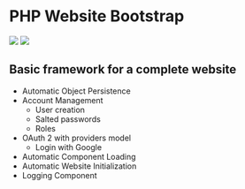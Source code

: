 # PHP Website Bootstrap

[![](https://www.paypalobjects.com/en_US/i/btn/btn_donate_LG.gif)](https://www.paypal.com/cgi-bin/webscr?cmd=_s-xclick&hosted_button_id=6TWSGP52V6ZYW)
[![](https://button.flattr.com/flattr-badge-large.png)](https://flattr.com/submit/auto?fid=83zlyd&url=https%3A%2F%2Fgithub.com%2Fitaibh%2FPhpWebsiteBootstrap)

## Basic framework for a complete website

* Automatic Object Persistence
* Account Management
  * User creation
  * Salted passwords
  * Roles
* OAuth 2 with providers model
  * Login with Google
* Automatic Component Loading
* Automatic Website Initialization
* Logging Component
